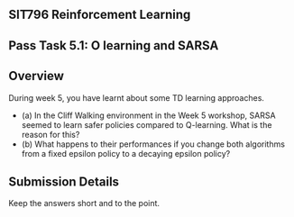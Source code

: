 ## SIT796 Reinforcement Learning

## Pass Task 5.1: O learning and SARSA

## Overview

During week 5, you have learnt about some TD learning approaches.

- (a) In the Cliff Walking environment in the Week 5 workshop, SARSA seemed to learn safer policies compared to Q-learning. What is the reason for this?
- (b) What happens to their performances if you change both algorithms from a fixed epsilon policy to a decaying epsilon policy?

## Submission Details

Keep the answers short and to the point.